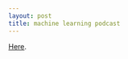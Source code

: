 ```yaml
---
layout: post
title: machine learning podcast
---
```


[Here](http://www.thetalkingmachines.com/blog/2015/1/1/hello-world).